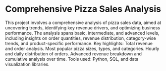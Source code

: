 # Comprehensive Pizza Sales Analysis
This project involves a comprehensive analysis of pizza sales data, aimed at uncovering trends, identifying key revenue drivers, and optimizing business performance. The analysis spans basic, intermediate, and advanced levels, including insights on order quantities, revenue distribution, category-wise trends, and product-specific performance. Key highlights:
Total revenue and order analysis.
Most popular pizza sizes, types, and categories.
Hourly and daily distribution of orders.
Advanced revenue breakdown and cumulative analysis over time. Tools used: Python, SQL, and data visualization libraries.
